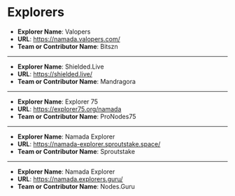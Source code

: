# Explorers

- **Explorer Name**: Valopers
- **URL**: https://namada.valopers.com/
- **Team or Contributor Name**: Bitszn

---
- **Explorer Name**: Shielded.Live
- **URL**: https://shielded.live/
- **Team or Contributor Name**: Mandragora

---
- **Explorer Name**: Explorer 75
- **URL**: https://explorer75.org/namada
- **Team or Contributor Name**: ProNodes75

---
- **Explorer Name**: Namada Explorer
- **URL**: https://namada-explorer.sproutstake.space/
- **Team or Contributor Name**: Sproutstake

---
- **Explorer Name**: Namada Explorer
- **URL**: https://namada.explorers.guru/
- **Team or Contributor Name**: Nodes.Guru

